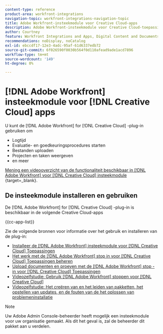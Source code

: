 ```yaml
---
content-type: reference
product-area: workfront-integrations
navigation-topic: workfront-integrations-navigation-topic
title: Adobe Workfront-insteekmodule voor Creative Cloud-apps
description: Adobe Workfront-insteekmodule voor Creative Cloud-toepassingen
author: Courtney
feature: Workfront Integrations and Apps, Digital Content and Documents
recommendations: noDisplay, noCatalog
exl-id: ebccdf17-12e3-4adc-95af-61d6337edb72
source-git-commit: 6f026590f0030b564f0d110afead9ade1acd7896
workflow-type: tm+mt
source-wordcount: '149'
ht-degree: 0%

---
```



# [!DNL Adobe Workfront] insteekmodule voor [!DNL Creative Cloud] apps

<!--Audited: 12/2023-->

U kunt de [!DNL Adobe Workfront] for [!DNL Creative Cloud] -plug-in gebruiken om

* Logtijd
* Evaluatie- en goedkeuringsprocedures starten
* Bestanden uploaden
* Projecten en taken weergeven
* en meer

[ Mening een videooverzicht van de functionaliteit beschikbaar in  [!DNL Adobe Workfront]  voor  [!DNL Creative Cloud]  insteekmodule ](https://video.tv.adobe.com/v/3418801/){target=_blank}.

## De insteekmodule installeren en gebruiken

De [!DNL Adobe Workfront] for [!DNL Creative Cloud] -plug-in is beschikbaar in de volgende Creative Cloud-apps

{{cc-app-list}}

Zie de volgende bronnen voor informatie over het gebruik en installeren van de plug-in:

* [Installeer de  [!DNL Adobe Workfront]  insteekmodule voor  [!DNL Creative Cloud]  Toepassingen](/help/quicksilver/workfront-integrations-and-apps/adobe-workfront-for-creative-cloud/wf-cc-install-toc.md)
* [Het werk met de  [!DNL Adobe Workfront]  stop in voor  [!DNL Creative Cloud]  Toepassingen beheren](/help/quicksilver/workfront-integrations-and-apps/adobe-workfront-for-creative-cloud/wf-cc-manage-work-toc.md)
* [Upload documenten en proeven met de  [!DNL Adobe Workfront]  stop - in voor  [!DNL Creative Cloud]  Toepassingen](/help/quicksilver/workfront-integrations-and-apps/adobe-workfront-for-creative-cloud/wf-cc-docs-proofs-toc.md)
* [ Videozelfstudie: Gebruik  [!DNL Adobe Workfront]  stoppen voor  [!DNL Creative Cloud] ](https://experienceleague.adobe.com/docs/workfront-learn/tutorials-workfront/integrations/adobe-creative-cloud/use-adobe-workfront-extensions-for-creative-cloud.html)
* [ Videozelfstudie: Het creëren van en het leiden van pakketten, het opstellen van updates, en de fouten van de het oplossen van problemeninstallatie ](https://www.youtube.com/watch?v=zzvXNLIBzrc)

>[!NOTE]
>
>Uw Adobe Admin Console-beheerder heeft mogelijk een insteekmodule voor uw organisatie gemaakt. Als dit het geval is, zal de beheerder dit pakket aan u verdelen.

